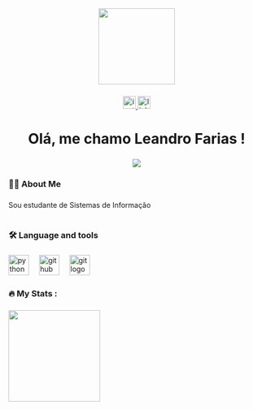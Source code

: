 <div align="center">
  <img height="150" src="https://media.giphy.com/media/M9gbBd9nbDrOTu1Mqx/giphy.gif"  />
</div>

###

<div align="center">
  <a href="https://www.instagram.com/leandrofariasfl/reels/" target="_blank">
  <img src="https://img.shields.io/static/v1?message=Instagram&logo=instagram&label=&color=E4405F&logoColor=white&labelColor=&style=for-the-badge" height="25" alt="instagram logo"  />
  </a>
  <a href="https://www.linkedin.com/in/leandro-limafl/" target="_blank">
    <img src="https://img.shields.io/static/v1?message=LinkedIn&logo=linkedin&label=&color=0077B5&logoColor=white&labelColor=&style=for-the-badge" height="25" alt="linkedin logo"  />
  </a>
</div>

###

<h1 align="center">Olá, me chamo Leandro Farias !</h1>

###

<div align="center">
  <img src="https://visitor-badge.laobi.icu/badge?page_id=leandrofariasfl.leandrofariasfl&"  />
</div>

###

<h3 align="left">👩‍💻  About Me</h3>

###

<p align="left">Sou estudante de Sistemas de Informação<br><br></p>

###

<h3 align="left">🛠 Language and tools</h3>

###

<div align="left">
  <img src="https://cdn.jsdelivr.net/gh/devicons/devicon/icons/python/python-original.svg" height="40" alt="python logo"  />
  <img width="12" />
  <img src="https://cdn.jsdelivr.net/gh/devicons/devicon/icons/github/github-original.svg" height="40" alt="github logo"  />
  <img width="12" />
  <img src="https://cdn.jsdelivr.net/gh/devicons/devicon/icons/git/git-original.svg" height="40" alt="git logo"  />
</div>

###

<h3 align="left">🔥   My Stats :</h3>

###

<div>
<a href="https://github.com/leandrofariasfl">
<img loading="lazy" height="180em" src="https://github-readme-stats.vercel.app/api?username=leandrofariasfl&show_icons=true&theme=dracula&include_all_commits=true&count_private=true"/>
</div>

###
